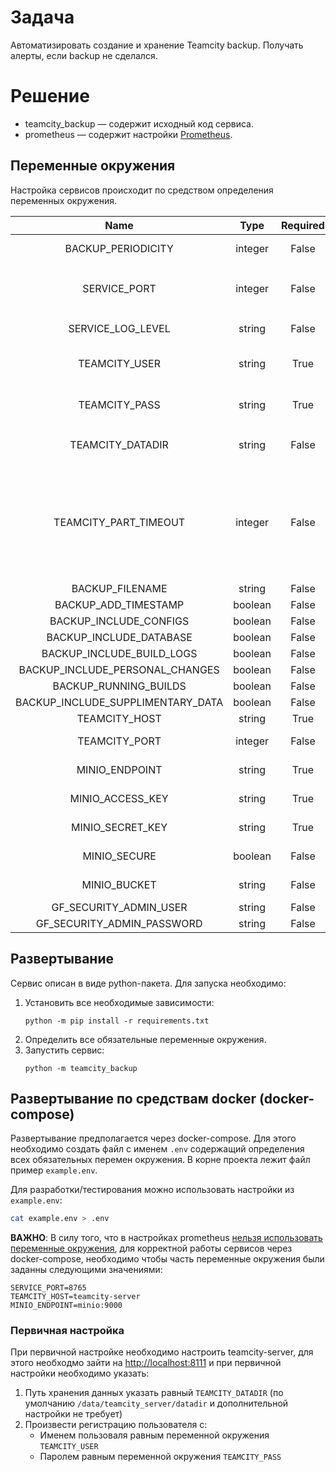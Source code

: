 # Задача
Автоматизировать создание и хранение Teamcity backup. Получать алерты, если backup не сделался.

# Решение
- teamcity_backup — содержит исходный код сервиса. 
- prometheus — содержит настройки [Prometheus](https://prometheus.io/docs/prometheus/latest/configuration/configuration/).

## Переменные окружения
Настройка сервисов происходит по средством определения переменных окружения.

| Name                              | Type    | Required | Default | Description |
|:---------------------------------:|:-------:|:--------:|:-------:|:------------|
| BACKUP_PERIODICITY                | integer | False    | 720     | Переодичность создания backup (в минутах) |
| SERVICE_PORT                      | integer | False    | 8765    | Порт на котором развернут teamcity_backup сервис. <br/>Метрики доступны на `SERVICE_HOST:${SERVICE_PORT}/metrics` |
| SERVICE_LOG_LEVEL                 | string  | False    | INFO    | Уровень логирования сервиса teamcity_backup |
| TEAMCITY_USER                     | string  | True     |         | Логин пользователя teamcity с помощью которого будет происходить создание backup'ов |
| TEAMCITY_PASS                     | string  | True     |         | Пароль пользователя teamcity с помощью которого будет происходить создание backup'ов  |
| TEAMCITY_DATADIR                  | string  | False    | /data/teamcity_server/datadir | Место хранения данных teamcity. <br/>Директория хранения backup'ов: `${TEAMCITY_DATADIR}/backup` |
| TEAMCITY_PART_TIMEOUT             | integer | False    | 60      | Время ожидания создания файла `backup_name.zip` из `backup_name.zip.part` (в минутах). Если значение равно 0, то время ожидания неограниченно.<br/>**ВАЖНО**: значение 0 является нерекомендуемым для prod использования, так-как может вызвать бесконечное зависание! |
| BACKUP_FILENAME                   | string  | False    | auto-backup    | Аргумент [fileName](https://www.jetbrains.com/help/teamcity/rest-api.html#RESTAPI-DataBackup) |
| BACKUP_ADD_TIMESTAMP              | boolean | False    | True    | Аргумент [addTimestamp](https://www.jetbrains.com/help/teamcity/rest-api.html#RESTAPI-DataBackup) |
| BACKUP_INCLUDE_CONFIGS            | boolean | False    | True    | Аргумент [includeConfigs](https://www.jetbrains.com/help/teamcity/rest-api.html#RESTAPI-DataBackup) |
| BACKUP_INCLUDE_DATABASE           | boolean | False    | True    | Аргумент [includeDatabase](https://www.jetbrains.com/help/teamcity/rest-api.html#RESTAPI-DataBackup) |
| BACKUP_INCLUDE_BUILD_LOGS         | boolean | False    | True    | Аргумент [includeBuildLogs](https://www.jetbrains.com/help/teamcity/rest-api.html#RESTAPI-DataBackup) |
| BACKUP_INCLUDE_PERSONAL_CHANGES   | boolean | False    | True    | Аргумент [includePersonalChanges](https://www.jetbrains.com/help/teamcity/rest-api.html#RESTAPI-DataBackup) |
| BACKUP_RUNNING_BUILDS             | boolean | False    | False   | Аргумент [includeRunningBuilds](https://www.jetbrains.com/help/teamcity/rest-api.html#RESTAPI-DataBackup) |
| BACKUP_INCLUDE_SUPPLIMENTARY_DATA | boolean | False    | False   | Аргумент [includeSupplimentaryData](https://www.jetbrains.com/help/teamcity/rest-api.html#RESTAPI-DataBackup) |
| TEAMCITY_HOST                     | string  | True     |         | Хост teamcity сервера |
| TEAMCITY_PORT                     | integer | False    | 8111    | Порт на котором развернут teamcity сервера |
| MINIO_ENDPOINT                    | string  | True     |         | <minio_host>:<minio_port> (без указания http://, https://) |
| MINIO_ACCESS_KEY                  | string  | True     |         | Ключ доступа длиной не менее 3 символов |
| MINIO_SECRET_KEY                  | string  | True     |         | Секретный ключ длиной не менее 8 символов |
| MINIO_SECURE                      | boolean | False    | False   | Будет ли использоваться https:// при работе с minio |
| MINIO_BUCKET                      | string  | False    | teamcity-backup | Minio bucket в котором будут сохраняться backup'ы teamcity |
| GF_SECURITY_ADMIN_USER            | string  | False    | admin   | Логин админ пользователя grafana |
| GF_SECURITY_ADMIN_PASSWORD        | string  | False    | admin   | Пароль админ пользователя grafana |

## Развертывание
Сервис описан в виде python-пакета. Для запуска необходимо:
1. Установить все необходимые зависимости:
    ```commandline
    python -m pip install -r requirements.txt
    ```
2. Определить все обязательные переменные окружения.
3. Запустить сервис:
    ```commandline
    python -m teamcity_backup
    ```

## Развертывание по средствам docker (docker-compose)
Развертывание предполагается через docker-compose.
Для этого необходимо создать файл с именем `.env` содержащий определения всех обязательных перемен окружения.
В корне проекта лежит файл пример `example.env`.

Для разработки/тестирования можно использовать настройки из `example.env`:
```bash
cat example.env > .env
```

**ВАЖНО**:
В силу того, что в настройках prometheus
[нельзя использовать переменные окружения](https://github.com/prometheus/alertmanager/issues/504),
для корректной работы сервисов через docker-compose, необходимо чтобы часть переменные окружения были заданны
следующими значениями:
```.env
SERVICE_PORT=8765
TEAMCITY_HOST=teamcity-server
MINIO_ENDPOINT=minio:9000
```

### Первичная настройка
При первичной настройке необходимо настроить teamcity-server, для этого необходмо зайти на
[http://localhost:8111](http://localhost:8111) и при первичной настройки необходимо указать:
1. Путь хранения данных указать равный `TEAMCITY_DATADIR`
(по умолчанию `/data/teamcity_server/datadir` и дополнительной настройки не требует)
2. Произвести регистрацию пользователя с:
    - Именем пользоваля равным переменной окружения `TEAMCITY_USER`
    - Паролем равным переменной окружения `TEAMCITY_PASS`
